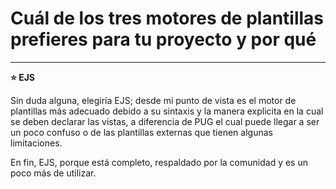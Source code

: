 # Cuál de los tres motores de plantillas prefieres para tu proyecto y por qué

--------

**:star: EJS**

Sin duda alguna, elegiría EJS; desde mi punto de vista es el motor de plantillas más adecuado debido a su sintaxis y la manera explicita en la cual se deben declarar las vistas, a diferencia de PUG el cual puede llegar a ser un poco confuso o de las plantillas externas que tienen algunas limitaciones.


En fin, EJS, porque está completo, respaldado por la comunidad y es un poco más de utilizar.